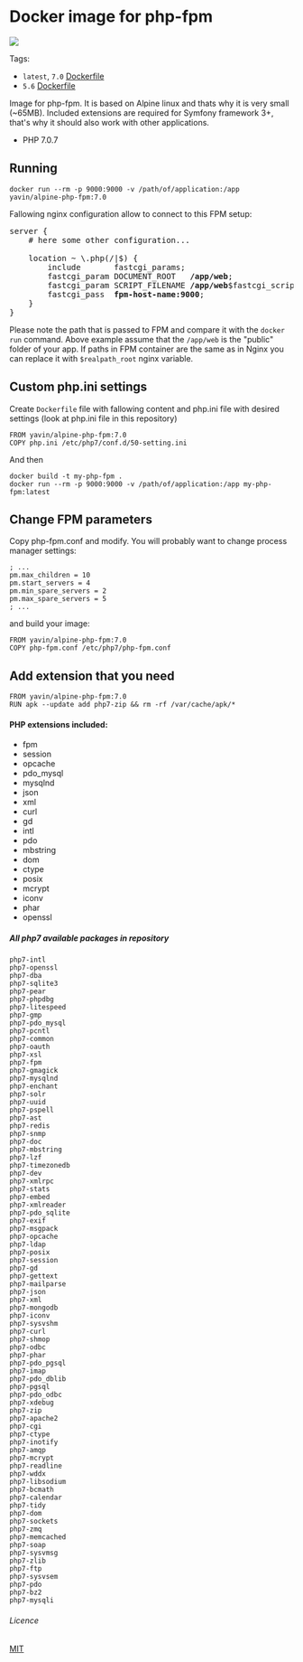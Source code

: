 # Docker image for php-fpm

[![](https://badge.imagelayers.io/yavin/alpine-php-fpm:latest.svg)](https://imagelayers.io/?images=yavin/alpine-php-fpm:latest)

Tags:
* `latest`, `7.0` [Dockerfile](https://github.com/Yavin/docker-alpine-php-fpm/blob/master/Dockerfile)
* `5.6` [Dockerfile](https://github.com/Yavin/docker-alpine-php-fpm/blob/5.6/Dockerfile)

Image for php-fpm. It is based on Alpine linux and thats why it is very small (~65MB). Included extensions are required for Symfony framework 3+, that's why it should also work with other applications.
* PHP 7.0.7

## Running
```
docker run --rm -p 9000:9000 -v /path/of/application:/app yavin/alpine-php-fpm:7.0
```

Fallowing nginx configuration allow to connect to this FPM setup:
<pre>
server {
    # here some other configuration...

    location ~ \.php(/|$) {
        include       fastcgi_params;
        fastcgi_param DOCUMENT_ROOT   <b>/app/web</b>;
        fastcgi_param SCRIPT_FILENAME <b>/app/web</b>$fastcgi_script_name;
        fastcgi_pass  <b>fpm-host-name:9000</b>;
    }
}
</pre>

Please note the path that is passed to FPM and compare it with the `docker run` command.
Above example assume that the `/app/web` is the "public" folder of your app.
If paths in FPM container are the same as in Nginx you can replace it with `$realpath_root`
nginx variable.

## Custom php.ini settings
Create `Dockerfile` file with fallowing content and php.ini file with desired settings (look at php.ini file in this repository)
```
FROM yavin/alpine-php-fpm:7.0
COPY php.ini /etc/php7/conf.d/50-setting.ini
```
And then 
```
docker build -t my-php-fpm .
docker run --rm -p 9000:9000 -v /path/of/application:/app my-php-fpm:latest
```

## Change FPM parameters
Copy php-fpm.conf and modify. You will probably want to change process manager settings:
```
; ...
pm.max_children = 10
pm.start_servers = 4
pm.min_spare_servers = 2
pm.max_spare_servers = 5
; ...
```
and build your image:
```
FROM yavin/alpine-php-fpm:7.0
COPY php-fpm.conf /etc/php7/php-fpm.conf
```

## Add extension that you need
```
FROM yavin/alpine-php-fpm:7.0
RUN apk --update add php7-zip && rm -rf /var/cache/apk/*
```

#### PHP extensions included:
* fpm
* session
* opcache
* pdo_mysql
* mysqlnd
* json
* xml
* curl
* gd
* intl
* pdo
* mbstring
* dom
* ctype
* posix
* mcrypt
* iconv
* phar
* openssl

##### All php7 available packages in repository
```
php7-intl
php7-openssl
php7-dba
php7-sqlite3
php7-pear
php7-phpdbg
php7-litespeed
php7-gmp
php7-pdo_mysql
php7-pcntl
php7-common
php7-oauth
php7-xsl
php7-fpm
php7-gmagick
php7-mysqlnd
php7-enchant
php7-solr
php7-uuid
php7-pspell
php7-ast
php7-redis
php7-snmp
php7-doc
php7-mbstring
php7-lzf
php7-timezonedb
php7-dev
php7-xmlrpc
php7-stats
php7-embed
php7-xmlreader
php7-pdo_sqlite
php7-exif
php7-msgpack
php7-opcache
php7-ldap
php7-posix
php7-session
php7-gd
php7-gettext
php7-mailparse
php7-json
php7-xml
php7-mongodb
php7-iconv
php7-sysvshm
php7-curl
php7-shmop
php7-odbc
php7-phar
php7-pdo_pgsql
php7-imap
php7-pdo_dblib
php7-pgsql
php7-pdo_odbc
php7-xdebug
php7-zip
php7-apache2
php7-cgi
php7-ctype
php7-inotify
php7-amqp
php7-mcrypt
php7-readline
php7-wddx
php7-libsodium
php7-bcmath
php7-calendar
php7-tidy
php7-dom
php7-sockets
php7-zmq
php7-memcached
php7-soap
php7-sysvmsg
php7-zlib
php7-ftp
php7-sysvsem
php7-pdo
php7-bz2
php7-mysqli
```

###### Licence
[MIT](https://opensource.org/licenses/MIT)

